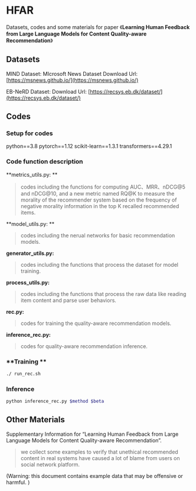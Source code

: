 # HFAR
Datasets, codes and some materials for paper 《**Learning Human Feedback from Large Language Models for Content Quality-aware Recommendation**》

## Datasets
MIND Dataset: MIcrosoft News Dataset Download Url: [https://msnews.github.io/](https://msnews.github.io/)

EB-NeRD Dataset: Download Url: [https://recsys.eb.dk/dataset/](https://recsys.eb.dk/dataset/)


## Codes
### Setup for codes
python==3.8
pytorch==1.12
scikit-learn==1.3.1
transformers==4.29.1

### Code function description
**metrics_utils.py: **
> codes including the functions for computing AUC、MRR、nDCG@5 and nDCG@10, and a new metric named RQ@K to measure the morality of the recommender system based on the frequency of negative morality information in the top K recalled recommended items.

**model_utils.py: **
> codes including the nerual networks for basic recommendation models.

**generator_utils.py:**
> codes including the functions that process the dataset for model training.

**process_utils.py:**
> codes including the functions that process the raw data like reading item content and parse user behaviors.

**rec.py:**
> codes for training the quality-aware recommendation models.

**inference_rec.py:**
> codes for quality-aware recommendation inference. 


### **Training **
```bash
./ run_rec.sh
```
### Inference
```bash
python inference_rec.py $method $beta
```

## Other Materials
Supplementary Information for “Learning Human Feedback
from Large Language Models for Content Quality-aware
Recommendation”.
> we collect some examples to verify that unethical recommended content in real systems have caused a lot of blame from users on social network platform.

(Warning: this document contains example data that may be offensive or harmful. )

 

